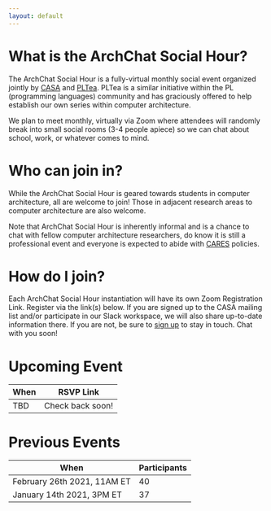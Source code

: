 ```yaml
---
layout: default
---
```


# What is the ArchChat Social Hour?

The ArchChat Social Hour is a fully-virtual monthly social event organized jointly by [CASA](http://www.comparchsa.org) and [PLTea](http://pltea.github.io). 
PLTea is a similar initiative within the PL (programming languages) community and has graciously offered to help establish our own series within computer architecture.

We plan to meet monthly, virtually via Zoom where attendees will randomly break into small social rooms (3-4 people apiece) so we can chat about 
school, work, or whatever comes to mind. 


# Who can join in?

While the ArchChat Social Hour is geared towards students in computer architecture, all are welcome to join!
Those in adjacent research areas to computer architecture are also welcome.

Note that ArchChat Social Hour is inherently informal and is a chance to chat with fellow computer architecture 
researchers, do know it is still a professional event and everyone is expected to abide with [CARES][cares] policies.

# How do I join?

Each ArchChat Social Hour instantiation will have its own Zoom Registration Link. Register via the link(s) below. If you are signed up to the 
CASA mailing list and/or participate in our Slack workspace, we will also share up-to-date information there. If you are not, 
be sure to [sign up][signup] to stay in touch. Chat with you soon!

# Upcoming Event

| When                         | RSVP Link        |
|------------------------------|------------------|
| TBD                          | Check back soon! |

# Previous Events

| When                           | Participants |
|--------------------------------|--------------|
| February 26th 2021, 11AM ET    |      40      |
| January 14th 2021, 3PM ET      |      37      |


[signup]: https://www.comparchsa.org/join/ 
[cares]: https://www.sigarch.org/benefit/cares/
